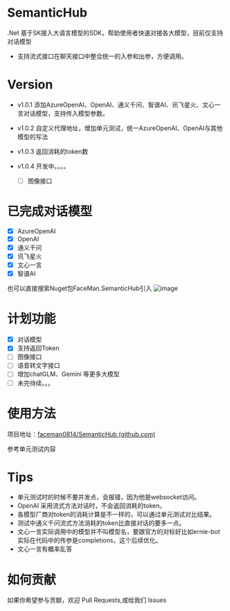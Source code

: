 # SemanticHub

.Net 基于SK接入大语言模型的SDK，帮助使用者快速对接各大模型，目前仅支持对话模型

- 支持流式接口在聊天接口中整合统一的入参和出参，方便调用。

# Version

- v1.0.1 添加AzureOpenAI、OpenAI、通义千问、智谱AI、讯飞星火、文心一言对话模型，支持传入模型参数。
- v1.0.2 自定义代理地址，增加单元测试，统一AzureOpenAI、OpenAI与其他模型的写法
- v1.0.3 返回消耗的token数
- v1.0.4 开发中。。。。

  - [ ] 图像接口

# 已完成对话模型

- [X] AzureOpenAI
- [X] OpenAI
- [X] 通义千问
- [X] 讯飞星火
- [X] 文心一言
- [X] 智谱AI

也可以直接搜索Nuget包FaceMan.SemanticHub引入
![image](https://github.com/faceman0814/SemanticHub/assets/74786133/c27744bb-cd4a-4ec2-9c75-9420d12c4c14)

# 计划功能

- [X] 对话模型
- [X] 支持返回Token
- [ ] 图像接口
- [ ] 语音转文字接口
- [ ] 增加chatGLM、Gemini 等更多大模型
- [ ] 未完待续。。。

# 使用方法

项目地址：[faceman0814/SemanticHub (github.com)](https://github.com/faceman0814/SemanticHub)

参考单元测试内容

# Tips

- 单元测试时的时候不要并发点，会报错，因为他是websocket访问。
- OpenAI 采用流式方法对话时，不会返回消耗的token。
- 各模型厂商对token的消耗计算是不一样的，可以通过单元测试对比结果。
- 测试中通义千问流式方法消耗的token比直接对话的要多一点。
- 文心一言实际调用中的模型并不叫模型名，要跟官方的对标好比如ernie-bot实际在代码中的传参是completions，这个后续优化。
- 文心一言有概率乱答

# 如何贡献

如果你希望参与贡献，欢迎 Pull Requests,或给我们 Issues
